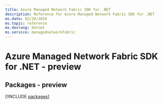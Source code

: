```yaml
---
title: Azure Managed Network Fabric SDK for .NET
description: Reference for Azure Managed Network Fabric SDK for .NET
ms.date: 02/20/2024
ms.topic: reference
ms.devlang: dotnet
ms.service: managednetworkfabric
---
```

# Azure Managed Network Fabric SDK for .NET - preview
## Packages - preview
[!INCLUDE [packages](managed-network-fabric-index.md)]
